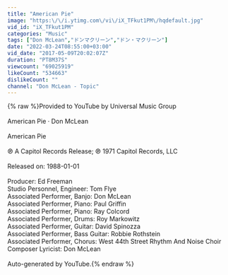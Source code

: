 ```yaml
---
title: "American Pie"
image: "https:\/\/i.ytimg.com\/vi\/iX_TFkut1PM\/hqdefault.jpg"
vid_id: "iX_TFkut1PM"
categories: "Music"
tags: ["Don McLean","ドンマクリーン","ドン・マクリーン"]
date: "2022-03-24T08:55:00+03:00"
vid_date: "2017-05-09T20:02:07Z"
duration: "PT8M37S"
viewcount: "69025919"
likeCount: "534663"
dislikeCount: ""
channel: "Don McLean - Topic"
---
```

{% raw %}Provided to YouTube by Universal Music Group<br /><br />American Pie · Don McLean<br /><br />American Pie<br /><br />℗ A Capitol Records Release; ℗ 1971 Capitol Records, LLC<br /><br />Released on: 1988-01-01<br /><br />Producer: Ed Freeman<br />Studio  Personnel, Engineer: Tom Flye<br />Associated  Performer, Banjo: Don McLean<br />Associated  Performer, Piano: Paul Griffin<br />Associated  Performer, Piano: Ray Colcord<br />Associated  Performer, Drums: Roy Markowitz<br />Associated  Performer, Guitar: David Spinozza<br />Associated  Performer, Bass  Guitar: Robbie Rothstein<br />Associated  Performer, Chorus: West 44th Street Rhythm And Noise Choir<br />Composer  Lyricist: Don McLean<br /><br />Auto-generated by YouTube.{% endraw %}
